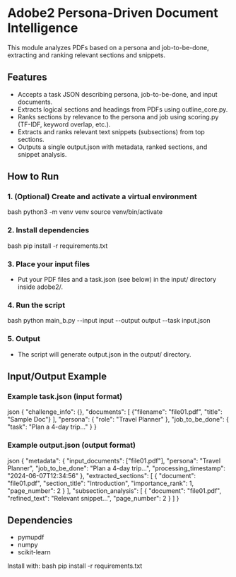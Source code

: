 # Adobe2 Persona-Driven Document Intelligence

This module analyzes PDFs based on a persona and job-to-be-done, extracting and ranking relevant sections and snippets.

## Features

- Accepts a task JSON describing persona, job-to-be-done, and input documents.
- Extracts logical sections and headings from PDFs using outline_core.py.
- Ranks sections by relevance to the persona and job using scoring.py (TF-IDF, keyword overlap, etc.).
- Extracts and ranks relevant text snippets (subsections) from top sections.
- Outputs a single output.json with metadata, ranked sections, and snippet analysis.

## How to Run

### 1. (Optional) Create and activate a virtual environment

bash
python3 -m venv venv
source venv/bin/activate


### 2. Install dependencies

bash
pip install -r requirements.txt


### 3. Place your input files

- Put your PDF files and a task.json (see below) in the input/ directory inside adobe2/.

### 4. Run the script

bash
python main_b.py --input input --output output --task input.json


### 5. Output

- The script will generate output.json in the output/ directory.

## Input/Output Example

### Example task.json (input format)

json
{
  "challenge_info": {},
  "documents": [
    {"filename": "file01.pdf", "title": "Sample Doc"}
  ],
  "persona": { "role": "Travel Planner" },
  "job_to_be_done": { "task": "Plan a 4-day trip..." }
}


### Example output.json (output format)

json
{
  "metadata": {
    "input_documents": ["file01.pdf"],
    "persona": "Travel Planner",
    "job_to_be_done": "Plan a 4-day trip...",
    "processing_timestamp": "2024-06-07T12:34:56"
  },
  "extracted_sections": [
    {
      "document": "file01.pdf",
      "section_title": "Introduction",
      "importance_rank": 1,
      "page_number": 2
    }
  ],
  "subsection_analysis": [
    {
      "document": "file01.pdf",
      "refined_text": "Relevant snippet...",
      "page_number": 2
    }
  ]
}


## Dependencies

- pymupdf
- numpy
- scikit-learn

Install with:
bash
pip install -r requirements.txt
